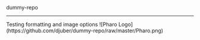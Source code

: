 <html>
<head>
</head>
<body>
dummy-repo
<hr>
Testing formatting and image options
![Pharo Logo](https://github.com/djuber/dummy-repo/raw/master/Pharo.png)
</body>
</html>

